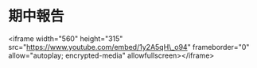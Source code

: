 # 期中報告

&lt;iframe width="560" height="315" src="https://www.youtube.com/embed/1y2A5qH\_o94" frameborder="0" allow="autoplay; encrypted-media" allowfullscreen&gt;&lt;/iframe&gt;

